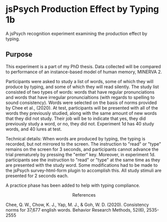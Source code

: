 # jsPsych Production Effect by Typing 1b
A jsPsych recognition experiment examining the production effect by typing.

## Purpose

This experiment is a part of my PhD thesis. Data collected will be compared to performance of an instance-based model of human memory, MINERVA 2.

Participants were asked to study a list of words, some of which they will produce by typing, and some of which they will read silently. The study list consisted of two types of words: words that have regular pronunciations and words that have irregular pronuncialtions (with regards to spelling to sound consistency). Words were selected on the basis of norms provided by Chee et al., (2020). At test, participants will be presented with all of the words they previously studied, along with the same amount of new words that they did not study. Their job will be to indicate that yes, they did previously study a word, or no, they did not. Experiment 1d has 40 study words, and 40 lures at test.

Technical details: When words are produced by typing, the typing is recorded, but not mirrored to the screen. The instruction to "read" or "type" remains on the screen for 3 seconds, and participants cannot advance the trial prematurely by pressing the "enter" key. Moreover, in experiment 1d. participants see the instruction to "read" or "type" at the same time as they are presented with the study word. Some modifications had to be made to the jsPsych survey-html-form plugin to accomplish this. All study stimuli are presented for 2 seconds each.

A practice phase has been added to help with typing compliance.

<p align="center">References</p>

Chee, Q. W., Chow, K. J., Yap, M. J., & Goh, W. D. (2020). Consistency norms for 37,677 english words. Behavior Research Methods, 52(6), 2535-2555
